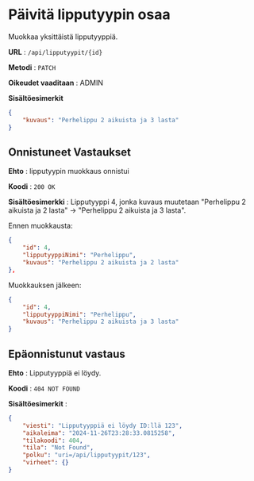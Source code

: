 # Päivitä lipputyypin osaa

Muokkaa yksittäistä lipputyyppiä.

**URL** : `/api/lipputyypit/{id}`

**Metodi** : `PATCH`

**Oikeudet vaaditaan** : ADMIN

**Sisältöesimerkit**

```json
{
    "kuvaus": "Perhelippu 2 aikuista ja 3 lasta"
}
```

## Onnistuneet Vastaukset

**Ehto** : lipputyypin muokkaus onnistui

**Koodi** : `200 OK`

**Sisältöesimerkki** :
Lipputyyppi 4, jonka kuvaus muutetaan "Perhelippu 2 aikuista ja 2 lasta" -> "Perhelippu 2 aikuista ja 3 lasta". 

Ennen muokkausta:

```json
{
    "id": 4,
    "lipputyyppiNimi": "Perhelippu",
    "kuvaus": "Perhelippu 2 aikuista ja 2 lasta"
},
```

Muokkauksen jälkeen:

```json
{
    "id": 4,
    "lipputyyppiNimi": "Perhelippu",
    "kuvaus": "Perhelippu 2 aikuista ja 3 lasta"
}
```

## Epäonnistunut vastaus

**Ehto** : Lipputyyppiä ei löydy.

**Koodi** : `404 NOT FOUND`

**Sisältöesimerkit** : 


```json
{
    "viesti": "Lipputyyppiä ei löydy ID:llä 123",
    "aikaleima": "2024-11-26T23:28:33.0815258",
    "tilakoodi": 404,
    "tila": "Not Found",
    "polku": "uri=/api/lipputyypit/123",
    "virheet": {}
}
```